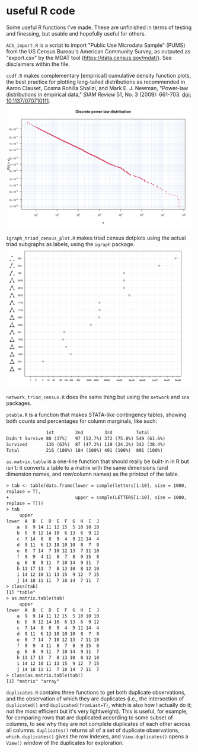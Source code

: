 # useful R code
Some useful R functions I've made. These are unfinished in terms of testing and finessing, but usable and hopefully useful for others. 

`ACS_import.R` is a script to import "Public Use Microdata Sample" (PUMS) from the US Census Bureau's American Community Survey, as outputed as "export.csv" by the MDAT tool (https://data.census.gov/mdat/). See disclaimers within the file. 

`ccdf.R` makes complementary [empirical] cumulative density function plots, the best practice for plotting long-tailed distributions as recommended in Aaron Clauset, Cosma Rohilla Shalizi, and Mark E. J. Newman, "Power-law distributions in empirical data," _SIAM Review_ 51, No. 3 (2009): 661-703. [doi: 10.1137/070710111](https://dx.doi.org/10.1137/070710111).
![ccdf](https://raw.githubusercontent.com/momin-malik/useful-R-code/master/ccdf_example.png)

`igraph_triad_census_plot.R` makes triad census dotplots using the actual triad subgraphs as labels, using the `igraph` package. 
![igraph_triad_census_plot](https://raw.githubusercontent.com/momin-malik/useful-R-code/master/igraph_triad_census_plot_example2.png)

`network_triad_census.R` does the same thing but using the `network` and `sna` packages. 

`ptable.R` is a function that makes STATA-like contingency tables, showing both counts and percentages for column marginals, like such:

```
               1st        2nd        3rd         Total      
Didn't Survive 80 (37%)   97 (52.7%) 372 (75.8%) 549 (61.6%)
Survived       136 (63%)  87 (47.3%) 119 (24.2%) 342 (38.4%)
Total          216 (100%) 184 (100%) 491 (100%)  891 (100%)
```


`as.matrix.table` is a one-line function that should really be built-in in R but isn't: it converts a table to a matrix with the same dimensions (and dimension names, and row/column names) as the printout of the table. 
```
> tab <- table(data.frame(lower = sample(letters[1:10], size = 1000, replace = T),
+                         upper = sample(LETTERS[1:10], size = 1000, replace = T)))
> tab
     upper
lower  A  B  C  D  E  F  G  H  I  J
    a  9  9 14 11 12 15  5 10 10 10
    b  6  9 12 14 10  6 13  6  9 12
    c  7 14  8  8  9  4  9 11 14  4
    d  9 11  6 13 18 10 10  8  7  8
    e  8  7 14  7 10 12 13  7 11 10
    f  9  9  4 11  8  7  8  9 15  8
    g  6  8  9 11  7 10 14  9 11  7
    h 13 17 13  7  8 13 10  8 12 10
    i 14 12 10 11 13 15  9 12  7 15
    j 14 10 11 11  7 10 14  7 11  7
> class(tab)
[1] "table"
> as.matrix.table(tab)
     upper
lower  A  B  C  D  E  F  G  H  I  J
    a  9  9 14 11 12 15  5 10 10 10
    b  6  9 12 14 10  6 13  6  9 12
    c  7 14  8  8  9  4  9 11 14  4
    d  9 11  6 13 18 10 10  8  7  8
    e  8  7 14  7 10 12 13  7 11 10
    f  9  9  4 11  8  7  8  9 15  8
    g  6  8  9 11  7 10 14  9 11  7
    h 13 17 13  7  8 13 10  8 12 10
    i 14 12 10 11 13 15  9 12  7 15
    j 14 10 11 11  7 10 14  7 11  7
> class(as.matrix.table(tab))
[1] "matrix" "array"
```

`duplicates.R` contains three functions to get both duplicate observations, and the observation of which they are duplicates (i.e., the intersection of `duplicated()` and `duplicated(fromLast=T)`, which is also how I actually do it; not the most efficient but it's very lightweight). This is useful, for example, for comparing rows that are duplicated according to some subset of columns, to see why they are not complete duplicates of each other across all columns. `duplicates()` returns all of a set of duplicate observations, `which.duplicates()` gives the row indexes, and `View.duplicates()` opens a `View()` window of the duplicates for exploration. 
